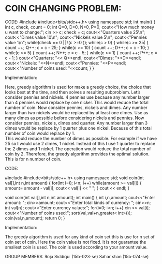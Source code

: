 # COIN CHANGING PROBLEM:

CODE:
#include <iostream>
#include<bits/stdc++.h> 
using namespace std;
int main()
{
    int c, check, count = 0;
    int Q=0, D=0, N=0, P=0;
     cout<<"How much money u want to change:";
     cin >> c;
     check = c;
     cout<<"Quarters value 25\n";
     cout<<"Dimes value 10\n";
     cout<<"Nickels value 5\n";
     cout<<"Pennies value 1\n";
     while(check == 0 || !(c >=0 ));
	 while(c > 0)
	 {
		while(c >= 25)
		{
			count ++;
			Q++;
			c = c - 25;
		}
		while(c >= 10)
		{
			count ++;
			D++;
			c = c - 10;
		}
		while(c >= 5)
		{
			count ++;
			N++;
			c = c - 5;
		}
		while(c >= 1)
		{
			count ++;
			P++;
		    c = c - 1;
		}
     cout<<"Quarters: "<< Q<<endl;
     cout<<"Dimes: "<<D<<endl;
     cout<<"Nickels: "<<N<<endl;
     cout<<"Pennies: "<<P<<endl;
     cout<<"Number of coins used: "<<count;
    }
}
	
Implementation:

Here, greedy algorithm is used for make a greedy choice, the choice that looks best at the time, and then solves a resulting subproblem. 
Let’s consider pennies and nickels. 4 pennies use because any number larger than 4 pennies would replace by one nickel. This would reduce the total number of coin.
Now consider pennies, nickels and dimes. Any number larger than two nickels would be replaced by at least one dimes. Use as many dimes as possible before considering nickels and pennies.
Now consider pennies, nickels, dimes and quarter. Any number larger than 3 dimes would be replace by 1 quarter plus one nickel. Because of this total number of coin would replace by 1.   
This would reduce the number of dimes as possible.
For example if we have 25 so I would use 2 dimes, 1 nickel. Instead of this I use 1 quarter to replace the 2 dimes and 1 nickel. The operation would reduce the total number of coin by 2.
Therefore, the greedy algorithm provides the optimal solution. This is for n number of coin.


CODE:

#include <iostream>
#include<bits/stdc++.h> 
using namespace std;
void coin(int val[],int n,int amount)
{
    for(int i=0; i<n; i++)
    while(amount >= val[i])
    {
      amount= amount - val[i];
      cout<< val[i] << " ";
    }
    cout << endl;
}

void coin(int val[],int n,int amount);
int main()
{
  int i,n,amount;
  cout<<"Enter amount: ";
  cin>>amount;
  cout<<"Enter total kinds of currency: ";
  cin>>n;	
  int val[n];
  cout<<"Enter currency values:";
  for(i=0; i<n; i++)
  cin >> val[i];
  cout<<"Number of coins used:";
  sort(val,val+n,greater< int>());
  coin(val,n,amount);
  return 0;
}

Implementation:

The greedy algorithm is used for any kind of coin set this is use for n set of coin set of coin. Here the coin value is not fixed. It is not guarantee the smallest coin is used. The coin is used according to your amount value. 

GROUP MEMBERS:
Roja Siddiqui (15b-023-se)
Sahar shan (15b-074-se)
